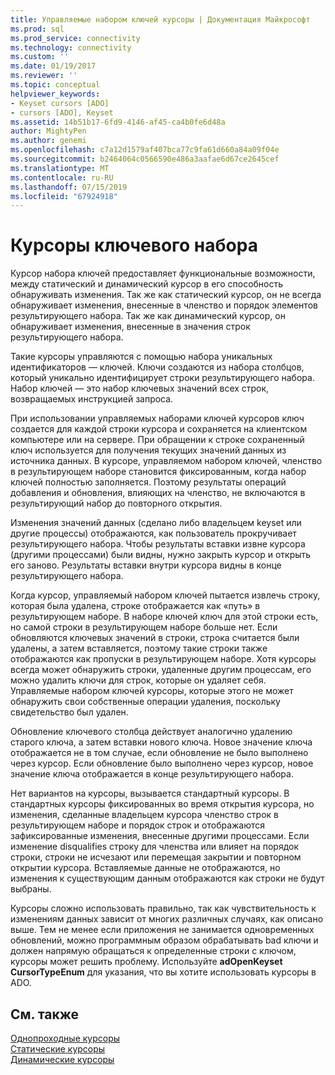 ```yaml
---
title: Управляемые набором ключей курсоры | Документация Майкрософт
ms.prod: sql
ms.prod_service: connectivity
ms.technology: connectivity
ms.custom: ''
ms.date: 01/19/2017
ms.reviewer: ''
ms.topic: conceptual
helpviewer_keywords:
- Keyset cursors [ADO]
- cursors [ADO], Keyset
ms.assetid: 14b51b17-6fd9-4146-af45-ca4b0fe6d48a
author: MightyPen
ms.author: genemi
ms.openlocfilehash: c7a12d1579af407bca77c9fa61d660a84a09f04e
ms.sourcegitcommit: b2464064c0566590e486a3aafae6d67ce2645cef
ms.translationtype: MT
ms.contentlocale: ru-RU
ms.lasthandoff: 07/15/2019
ms.locfileid: "67924918"
---
```

# <a name="keyset-cursors"></a>Курсоры ключевого набора
Курсор набора ключей предоставляет функциональные возможности, между статический и динамический курсор в его способность обнаруживать изменения. Так же как статический курсор, он не всегда обнаруживает изменения, внесенные в членство и порядок элементов результирующего набора. Так же как динамический курсор, он обнаруживает изменения, внесенные в значения строк результирующего набора.  
  
 Такие курсоры управляются с помощью набора уникальных идентификаторов — ключей. Ключи создаются из набора столбцов, который уникально идентифицирует строки результирующего набора. Набор ключей — это набор ключевых значений всех строк, возвращаемых инструкцией запроса.  
  
 При использовании управляемых наборами ключей курсоров ключ создается для каждой строки курсора и сохраняется на клиентском компьютере или на сервере. При обращении к строке сохраненный ключ используется для получения текущих значений данных из источника данных. В курсоре, управляемом набором ключей, членство в результирующем наборе становится фиксированным, когда набор ключей полностью заполняется. Поэтому результаты операций добавления и обновления, влияющих на членство, не включаются в результирующий набор до повторного открытия.  
  
 Изменения значений данных (сделано либо владельцем keyset или другие процессы) отображаются, как пользователь прокручивает результирующего набора. Чтобы результаты вставки извне курсора (другими процессами) были видны, нужно закрыть курсор и открыть его заново. Результаты вставки внутри курсора видны в конце результирующего набора.  
  
 Когда курсор, управляемый набором ключей пытается извлечь строку, которая была удалена, строке отображается как «путь» в результирующем наборе. В наборе ключей ключ для этой строки есть, но самой строки в результирующем наборе больше нет. Если обновляются ключевых значений в строки, строка считается были удалены, а затем вставляется, поэтому такие строки также отображаются как пропуски в результирующем наборе. Хотя курсоры всегда может обнаружить строки, удаленные другим процессам, его можно удалить ключи для строк, которые он удаляет себя. Управляемые набором ключей курсоры, которые этого не может обнаружить свои собственные операции удаления, поскольку свидетельство был удален.  
  
 Обновление ключевого столбца действует аналогично удалению старого ключа, а затем вставки нового ключа. Новое значение ключа отображается не в том случае, если обновление не было выполнено через курсор. Если обновление было выполнено через курсор, новое значение ключа отображается в конце результирующего набора.  
  
 Нет вариантов на курсоры, вызывается стандартный курсоры. В стандартных курсоры фиксированных во время открытия курсора, но изменения, сделанные владельцем курсора членство строк в результирующем наборе и порядок строк и отображаются зафиксированные изменения, внесенные другими процессами. Если изменение disqualifies строку для членства или влияет на порядок строки, строки не исчезают или перемещая закрытии и повторном открытии курсора. Вставляемые данные не отображаются, но изменения к существующим данным отображаются как строки не будут выбраны.  
  
 Курсоры сложно использовать правильно, так как чувствительность к изменениям данных зависит от многих различных случаях, как описано выше. Тем не менее если приложения не занимается одновременных обновлений, можно программным образом обрабатывать bad ключи и должен напрямую обращаться к определенные строки с ключом, курсоры может решить проблему. Используйте **adOpenKeyset CursorTypeEnum** для указания, что вы хотите использовать курсоры в ADO.  
  
## <a name="see-also"></a>См. также  
 [Однопроходные курсоры](../../../ado/guide/data/forward-only-cursors.md)   
 [Статические курсоры](../../../ado/guide/data/static-cursors.md)   
 [Динамические курсоры](../../../ado/guide/data/dynamic-cursors.md)
